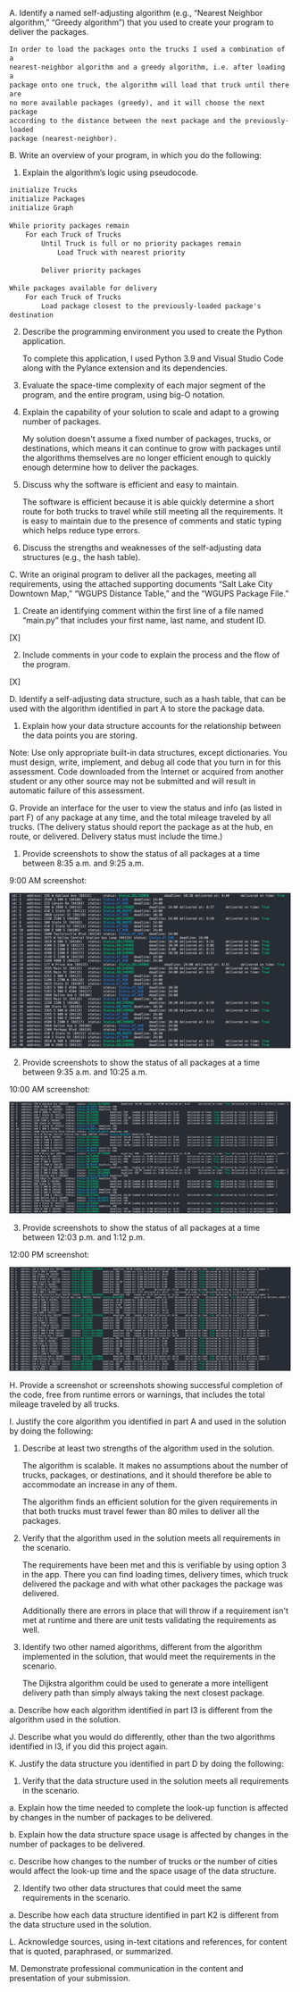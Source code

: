 A. Identify a named self-adjusting algorithm (e.g., “Nearest Neighbor
algorithm,” “Greedy algorithm”) that you used to create your program to deliver
the packages.

    In order to load the packages onto the trucks I used a combination of a
    nearest-neighbor algorithm and a greedy algorithm, i.e. after loading a
    package onto one truck, the algorithm will load that truck until there are
    no more available packages (greedy), and it will choose the next package
    according to the distance between the next package and the previously-loaded
    package (nearest-neighbor).

B. Write an overview of your program, in which you do the following:

1.  Explain the algorithm’s logic using pseudocode.

```
initialize Trucks
initialize Packages
initialize Graph

While priority packages remain
    For each Truck of Trucks
        Until Truck is full or no priority packages remain
            Load Truck with nearest priority

        Deliver priority packages

While packages available for delivery
    For each Truck of Trucks
        Load package closest to the previously-loaded package's destination
```

2.  Describe the programming environment you used to create the Python
    application.

    To complete this application, I used Python 3.9 and Visual Studio Code along
    with the Pylance extension and its dependencies.

3.  Evaluate the space-time complexity of each major segment of the program, and
    the entire program, using big-O notation.

4.  Explain the capability of your solution to scale and adapt to a growing
    number of packages.

    My solution doesn't assume a fixed number of packages, trucks, or
    destinations, which means it can continue to grow with packages until the
    algorithms themselves are no longer efficient enough to quickly enough
    determine how to deliver the packages.

5.  Discuss why the software is efficient and easy to maintain.

    The software is efficient because it is able quickly determine a short route
    for both trucks to travel while still meeting all the requirements. It is
    easy to maintain due to the presence of comments and static typing which
    helps reduce type errors.

6.  Discuss the strengths and weaknesses of the self-adjusting data structures
    (e.g., the hash table).

C. Write an original program to deliver all the packages, meeting all
requirements, using the attached supporting documents “Salt Lake City Downtown
Map,” “WGUPS Distance Table,” and the “WGUPS Package File.”

1.  Create an identifying comment within the first line of a file named
    “main.py” that includes your first name, last name, and student ID.

[X]

2.  Include comments in your code to explain the process and the flow of the
    program.

[X]

D. Identify a self-adjusting data structure, such as a hash table, that can be
used with the algorithm identified in part A to store the package data.

1.  Explain how your data structure accounts for the relationship between the
    data points you are storing.

Note: Use only appropriate built-in data structures, except dictionaries. You
must design, write, implement, and debug all code that you turn in for this
assessment. Code downloaded from the Internet or acquired from another student
or any other source may not be submitted and will result in automatic failure of
this assessment.

G. Provide an interface for the user to view the status and info (as listed in
part F) of any package at any time, and the total mileage traveled by all
trucks. (The delivery status should report the package as at the hub, en route,
or delivered. Delivery status must include the time.)

1.  Provide screenshots to show the status of all packages at a time between
    8:35 a.m. and 9:25 a.m.

9:00 AM screenshot:

![](assets/9-00-status.png)

2.  Provide screenshots to show the status of all packages at a time between
    9:35 a.m. and 10:25 a.m.

10:00 AM screenshot:

![](assets/10-00-status.png)

3.  Provide screenshots to show the status of all packages at a time between
    12:03 p.m. and 1:12 p.m.

12:00 PM screenshot:

![](assets/12-00-status.png)

H. Provide a screenshot or screenshots showing successful completion of the
code, free from runtime errors or warnings, that includes the total mileage
traveled by all trucks.

I. Justify the core algorithm you identified in part A and used in the solution
by doing the following:

1.  Describe at least two strengths of the algorithm used in the solution.

    The algorithm is scalable. It makes no assumptions about the number of
    trucks, packages, or destinations, and it should therefore be able to
    accommodate an increase in any of them.

    The algorithm finds an efficient solution for the given requirements in that
    both trucks must travel fewer than 80 miles to deliver all the packages.

2.  Verify that the algorithm used in the solution meets all requirements in the
    scenario.

    The requirements have been met and this is verifiable by using option 3 in
    the app. There you can find loading times, delivery times, which truck
    delivered the package and with what other packages the package was
    delivered.

    Additionally there are errors in place that will throw if a requirement
    isn't met at runtime and there are unit tests validating the requirements as
    well.

3.  Identify two other named algorithms, different from the algorithm
    implemented in the solution, that would meet the requirements in the
    scenario.

    The Dijkstra algorithm could be used to generate a more intelligent delivery
    path than simply always taking the next closest package.

a. Describe how each algorithm identified in part I3 is different from the
algorithm used in the solution.

J. Describe what you would do differently, other than the two algorithms
identified in I3, if you did this project again.

K. Justify the data structure you identified in part D by doing the following:

1.  Verify that the data structure used in the solution meets all requirements
    in the scenario.

a. Explain how the time needed to complete the look-up function is affected by
changes in the number of packages to be delivered.

b. Explain how the data structure space usage is affected by changes in the
number of packages to be delivered.

c. Describe how changes to the number of trucks or the number of cities would
affect the look-up time and the space usage of the data structure.

2.  Identify two other data structures that could meet the same requirements in
    the scenario.

a. Describe how each data structure identified in part K2 is different from the
data structure used in the solution.

L. Acknowledge sources, using in-text citations and references, for content that
is quoted, paraphrased, or summarized.

M. Demonstrate professional communication in the content and presentation of
your submission.
